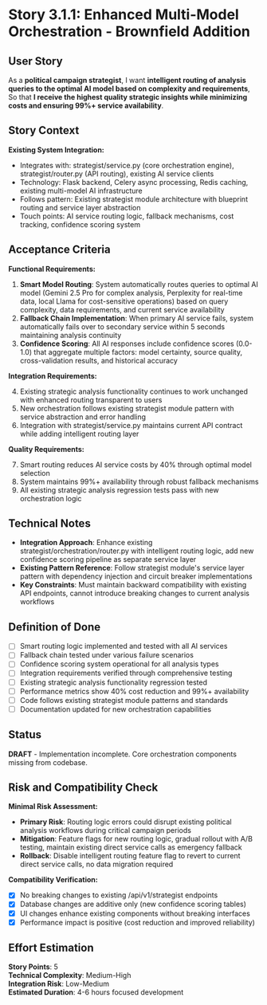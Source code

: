 # Story 3.1.1: Enhanced Multi-Model Orchestration - Brownfield Addition

## User Story

As a **political campaign strategist**,
I want **intelligent routing of analysis queries to the optimal AI model based on complexity and requirements**,
So that **I receive the highest quality strategic insights while minimizing costs and ensuring 99%+ service availability**.

## Story Context

**Existing System Integration:**

- Integrates with: strategist/service.py (core orchestration engine), strategist/router.py (API routing), existing AI service clients
- Technology: Flask backend, Celery async processing, Redis caching, existing multi-model AI infrastructure
- Follows pattern: Existing strategist module architecture with blueprint routing and service layer abstraction
- Touch points: AI service routing logic, fallback mechanisms, cost tracking, confidence scoring system

## Acceptance Criteria

**Functional Requirements:**

1. **Smart Model Routing**: System automatically routes queries to optimal AI model (Gemini 2.5 Pro for complex analysis, Perplexity for real-time data, local Llama for cost-sensitive operations) based on query complexity, data requirements, and current service availability
2. **Fallback Chain Implementation**: When primary AI service fails, system automatically fails over to secondary service within 5 seconds maintaining analysis continuity
3. **Confidence Scoring**: All AI responses include confidence scores (0.0-1.0) that aggregate multiple factors: model certainty, source quality, cross-validation results, and historical accuracy

**Integration Requirements:**

4. Existing strategic analysis functionality continues to work unchanged with enhanced routing transparent to users
5. New orchestration follows existing strategist module pattern with service abstraction and error handling
6. Integration with strategist/service.py maintains current API contract while adding intelligent routing layer

**Quality Requirements:**

7. Smart routing reduces AI service costs by 40% through optimal model selection
8. System maintains 99%+ availability through robust fallback mechanisms
9. All existing strategic analysis regression tests pass with new orchestration logic

## Technical Notes

- **Integration Approach**: Enhance existing strategist/orchestration/router.py with intelligent routing logic, add new confidence scoring pipeline as separate service layer
- **Existing Pattern Reference**: Follow strategist module's service layer pattern with dependency injection and circuit breaker implementations
- **Key Constraints**: Must maintain backward compatibility with existing API endpoints, cannot introduce breaking changes to current analysis workflows

## Definition of Done

- [ ] Smart routing logic implemented and tested with all AI services
- [ ] Fallback chain tested under various failure scenarios
- [ ] Confidence scoring system operational for all analysis types
- [ ] Integration requirements verified through comprehensive testing
- [ ] Existing strategic analysis functionality regression tested
- [ ] Performance metrics show 40% cost reduction and 99%+ availability
- [ ] Code follows existing strategist module patterns and standards
- [ ] Documentation updated for new orchestration capabilities

## Status
**DRAFT** - Implementation incomplete. Core orchestration components missing from codebase.

## Risk and Compatibility Check

**Minimal Risk Assessment:**

- **Primary Risk**: Routing logic errors could disrupt existing political analysis workflows during critical campaign periods
- **Mitigation**: Feature flags for new routing logic, gradual rollout with A/B testing, maintain existing direct service calls as emergency fallback
- **Rollback**: Disable intelligent routing feature flag to revert to current direct service calls, no data migration required

**Compatibility Verification:**

- [x] No breaking changes to existing /api/v1/strategist endpoints
- [x] Database changes are additive only (new confidence scoring tables)
- [x] UI changes enhance existing components without breaking interfaces
- [x] Performance impact is positive (cost reduction and improved reliability)

## Effort Estimation

**Story Points**: 5  
**Technical Complexity**: Medium-High  
**Integration Risk**: Low-Medium  
**Estimated Duration**: 4-6 hours focused development